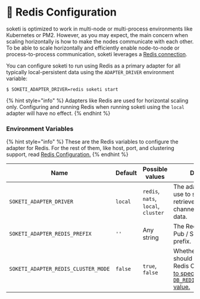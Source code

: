 # 🧠 Redis Configuration

soketi is optimized to work in multi-node or multi-process environments like Kubernetes or PM2. However, as you may expect, the main concern when scaling horizontally is how to make the nodes communicate with each other. To be able to scale horizontally and efficiently enable node-to-node or process-to-process communication, soketi leverages a [Redis connection](../../getting-started/redis-configuration.md).

You can configure soketi to run using Redis as a primary adapter for all typically local-persistent data using the `ADAPTER_DRIVER` environment variable:

```
$ SOKETI_ADAPTER_DRIVER=redis soketi start
```

{% hint style="info" %}
Adapters like Redis are used for horizontal scaling only. Configuring and running Redis when running soketi using the `local` adapter will have no effect.
{% endhint %}

### Environment Variables

{% hint style="info" %}
These are the Redis variables to configure the adapter for Redis. For the rest of them, like host, port, and clustering support, read [Redis Configuration.](../../getting-started/redis-configuration.md#environment-variables)
{% endhint %}

| Name                                | Default | Possible values                     | Description                                                                                                                                                                       |
| ----------------------------------- | ------- | ----------------------------------- | --------------------------------------------------------------------------------------------------------------------------------------------------------------------------------- |
| `SOKETI_ADAPTER_DRIVER`             | `local` | `redis`, `nats`, `local`, `cluster` | The adapter driver to use to store and retrieve each app and channel's persistent data.                                                                                           |
| `SOKETI_ADAPTER_REDIS_PREFIX`       | `''`    | Any string                          | The Redis adapter's Pub / Sub channels prefix.                                                                                                                                    |
| `SOKETI_ADAPTER_REDIS_CLUSTER_MODE` | `false` | `true`, `false`                     | Whether the client should be initialized for Redis Cluster. [You have to specify the `DB_REDIS_CLUSTER_NODES` value.](../../getting-started/redis-configuration.md#redis-cluster) |
